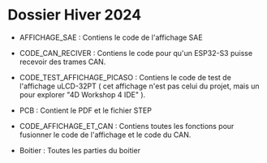 # Dossier Hiver 2024

* AFFICHAGE_SAE : Contiens le code de l'affichage SAE

* CODE_CAN_RECIVER : Contiens le code pour qu'un ESP32-S3 puisse recevoir des trames CAN.

* CODE_TEST_AFFICHAGE_PICASO : Contiens le code de test de l'affichage uLCD-32PT ( cet affichage n'est pas celui du projet, mais un pour explorer "4D Workshop 4 IDE" ).

* PCB : Contient le PDF et le fichier STEP 

* CODE_AFFICHAGE_ET_CAN : Contiens toutes les fonctions pour fusionner le code de l'affichage et le code du CAN.

* Boitier : Toutes les parties du boitier  
